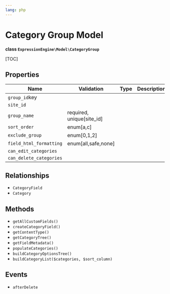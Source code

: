 ```yaml
---
lang: php
---
```


<!--
    This source file is part of the open source project
    ExpressionEngine User Guide (https://github.com/ExpressionEngine/ExpressionEngine-User-Guide)

    @link      https://expressionengine.com/
    @copyright Copyright (c) 2003-2022, Packet Tide, LLC (https://packettide.com)
    @license   https://expressionengine.com/license Licensed under Apache License, Version 2.0
-->

# Category Group Model

**class `ExpressionEngine\Model\CategoryGroup`**

[TOC]

## Properties

| Name                      | Validation                 | Type       | Description  |
| -----------------------   |------------                | ---------- | -----------  |
| `group_id`key             |                            |            |              |
| `site_id`                 |                            |            |              |
| `group_name`              | required, unique[site_id]  |            |              |
| `sort_order`              | enum[a,c]                  |            |              |
| `exclude_group`           | enum[0,1,2]                |            |              |
| `field_html_formatting`   | enum[all,safe,none]        |            |              |
| `can_edit_categories`     |                            |            |              |
| `can_delete_categories`   |                            |            |              |

## Relationships

- `CategoryField`
- `Category`

## Methods

- `getAllCustomFields()`
- `createCategoryField()`
- `getContentType()`
- `getCategoryTree()`
- `getFieldMetadata()`
- `populateCategories()`
- `buildCategoryOptionsTree()`
- `buildCategoryList($categories, $sort_column)`

## Events

- `afterDelete`

